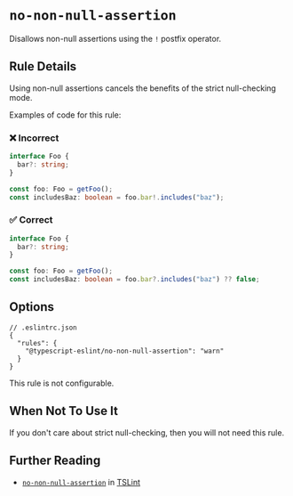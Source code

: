 # `no-non-null-assertion`

Disallows non-null assertions using the `!` postfix operator.

## Rule Details

Using non-null assertions cancels the benefits of the strict null-checking mode.

Examples of code for this rule:

<!--tabs-->

### ❌ Incorrect

```ts
interface Foo {
  bar?: string;
}

const foo: Foo = getFoo();
const includesBaz: boolean = foo.bar!.includes("baz");
```

### ✅ Correct

```ts
interface Foo {
  bar?: string;
}

const foo: Foo = getFoo();
const includesBaz: boolean = foo.bar?.includes("baz") ?? false;
```

## Options

```jsonc
// .eslintrc.json
{
  "rules": {
    "@typescript-eslint/no-non-null-assertion": "warn"
  }
}
```

This rule is not configurable.

## When Not To Use It

If you don't care about strict null-checking, then you will not need this rule.

## Further Reading

- [`no-non-null-assertion`](https://palantir.github.io/tslint/rules/no-non-null-assertion/) in [TSLint](https://palantir.github.io/tslint/)
